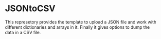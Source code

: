 # JSONtoCSV
This represetory provides the template to upload a JSON file and work with different dictionaries and arrays in it.
Finally it gives options to dump the data in a CSV file.
